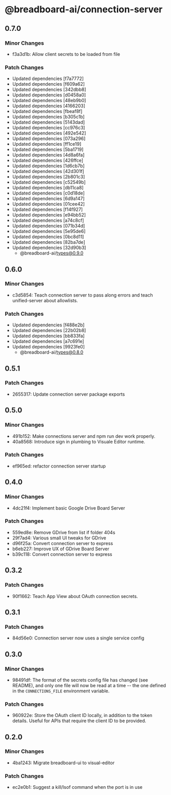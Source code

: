 # @breadboard-ai/connection-server

## 0.7.0

### Minor Changes

- f3a3d1b: Allow client secrets to be loaded from file

### Patch Changes

- Updated dependencies [f7a7772]
- Updated dependencies [f609a62]
- Updated dependencies [342dbb8]
- Updated dependencies [d0458a0]
- Updated dependencies [48eb9b0]
- Updated dependencies [4166203]
- Updated dependencies [fbeaf8f]
- Updated dependencies [b305c1b]
- Updated dependencies [5143dad]
- Updated dependencies [cc976c3]
- Updated dependencies [492e542]
- Updated dependencies [073a296]
- Updated dependencies [ff1ce19]
- Updated dependencies [5ba1719]
- Updated dependencies [4d8a6fa]
- Updated dependencies [426ffce]
- Updated dependencies [1d6cb7b]
- Updated dependencies [42d301f]
- Updated dependencies [2b801c3]
- Updated dependencies [c52549b]
- Updated dependencies [db11ca8]
- Updated dependencies [c0d18de]
- Updated dependencies [6d9a147]
- Updated dependencies [01cee42]
- Updated dependencies [f14f927]
- Updated dependencies [e94bb52]
- Updated dependencies [a74c8cf]
- Updated dependencies [071b34d]
- Updated dependencies [5e95de6]
- Updated dependencies [0bc8d11]
- Updated dependencies [82ba7de]
- Updated dependencies [32d90b3]
  - @breadboard-ai/types@0.9.0

## 0.6.0

### Minor Changes

- c3d5854: Teach connection server to pass along errors and teach unified-server
  about allowlists.

### Patch Changes

- Updated dependencies [f488e2b]
- Updated dependencies [22b02b8]
- Updated dependencies [bb833fa]
- Updated dependencies [a7c691e]
- Updated dependencies [9923fe0]
  - @breadboard-ai/types@0.8.0

## 0.5.1

### Patch Changes

- 2655317: Update connection server package exports

## 0.5.0

### Minor Changes

- 491b152: Make connections server and npm run dev work properly.
- 40a8568: Introduce sign in plumbing to Visuale Editor runtime.

### Patch Changes

- ef965ed: refactor connection server startup

## 0.4.0

### Minor Changes

- 4dc21f4: Implement basic Google Drive Board Server

### Patch Changes

- 559ed8e: Remove GDrive from list if folder 404s
- 29f7ad4: Various small UI tweaks for GDrive
- d96f25a: Convert connection server to express
- b6eb227: Improve UX of GDrive Board Server
- b39c118: Convert connection server to express

## 0.3.2

### Patch Changes

- 90f1662: Teach App View about OAuth connection secrets.

## 0.3.1

### Patch Changes

- 84d56e0: Connection server now uses a single service config

## 0.3.0

### Minor Changes

- 98491df: The format of the secrets config file has changed (see README), and
  only one file will now be read at a time -- the one defined in the
  `CONNECTIONS_FILE` environment variable.

### Patch Changes

- 960922e: Store the OAuth client ID locally, in addition to the token details.
  Useful for APIs that require the client ID to be provided.

## 0.2.0

### Minor Changes

- 4ba1243: Migrate breadboard-ui to visual-editor

### Patch Changes

- ec2e0b1: Suggest a kill/lsof command when the port is in use
